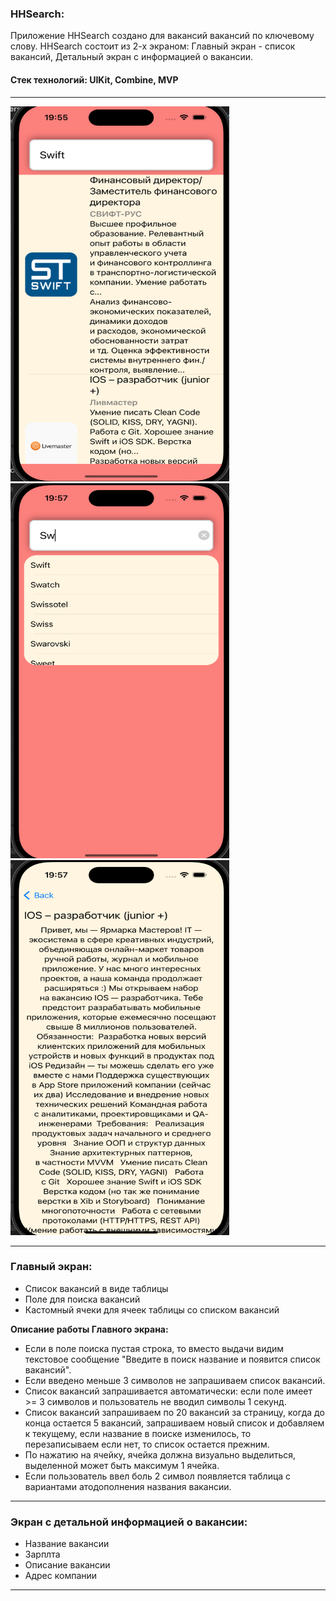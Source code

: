 ### HHSearch:
Приложение HHSearch создано для вакансий вакансий по ключевому слову. HHSearch состоит из 2-х экраном: Главный экран - список вакансий, Детальный экран с информацией о вакансии. 

#### Стек технологий: UIKit, Combine, MVP

---

<div align="left">
  <img src="https://github.com/Polychh/HHSearcVacancy/blob/main/MainScreen.png" width="350" height="600"/>
</div>
<div align="left">
  <img src="https://github.com/Polychh/HHSearcVacancy/blob/main/TipsTable.png" width="350" height="600"/>
</div>
<div align="left">
  <img src="https://github.com/Polychh/HHSearcVacancy/blob/main/DetailScreen.png" width="350" height="600"/>
</div>

---
### Главный экран:
- Список вакансий в виде таблицы
- Поле для поиска вакансий
- Кастомный ячеки для ячеек таблицы со списком вакансий

**Описание работы Главного экрана:**
- Если в поле поиска пустая строка, то вместо выдачи видим текстовое сообщение
"Введите в поиск название и появится список вакансий".
- Если введено меньше 3 символов не запрашиваем список вакансий. 
- Список вакансий запрашивается автоматически: если поле имеет  >= 3 символов и
пользователь не вводил символы 1 секунд.
- Список вакансий запрашиваем по 20 вакансий за страницу, когда до конца остается 5 вакансий, запрашиваем новый список и добавляем к текущему, если название в поиске изменилось, то перезаписываем если нет, то список остается прежним.
- По нажатию на ячейку, ячейка должна визуально выделиться, выделенной может быть максимум 1 ячейка.
- Если пользователь ввел боль 2 символ появляется таблица с вариантами атодополнения названия вакансии.

---
### Экран с детальной информацией о вакансии:
- Название вакансии
- Зарплта
- Описание вакансии
- Адрес компании
---
